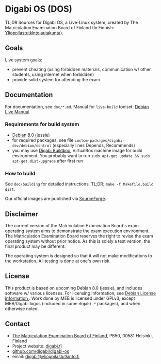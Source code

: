 Digabi OS (DOS)
================================
TL;DR Sources for Digabi OS, a Live-Linux system, created by The 
Matriculation Examination Board of Finland (In Finnish: 
[Ylioppilastutkintolautakunta](http://www.ylioppilastutkinto.fi/)).


## Goals
Live system goals:

 * prevent cheating (using forbidden materials, communication w/ other 
  students, using internet when forbidden)
 * provide solid system for attending the exam


## Documentation
For documentation, see `doc/*.md`. Manual for `live-build` toolset: 
[Debian Live Manual](http://live.debian.net/manual/3.x/).

### Requirements for build system
 * [Debian](http://www.debian.org/) 8.0 (jessie)
 * for required packages, see file 
 `custom-packages/digabi-dev/debian/control` (especially lines Depends, 
 Recommends)
 * you may use [Digabi Buildbox](http://sourceforge.net/projects/digabi/files/tools), VirtualBox machine image for build environment. You probably want to run `sudo apt-get update && sudo apt-get dist-upgrade` after first run


### How to build
See `doc/building` for detailed instructions. TL;DR; `make -f Makefile.build dist`.

Our official images are published via [SourceForge](http://sourceforge.net/projects/digabi/files/).


## Disclaimer
The current version of the Matriculation Examination Board's exam 
operating system aims to demonstrate the exam execution environment. 
The Matriculation Examination Board reserves the right to revise the 
exam operating system without prior notice.  As this is solely a test 
version, the final product may be different.

The operating system is designed so that it will not make modifications 
to the workstation. All testing is done at one's own risk.


## License
This product is based on upcoming Debian 8.0 (jessie), and includes 
software w/ various licenses. For licensing information, see [Debian 
License information ](http://www.debian.org/legal/licenses/). Work done 
by MEB is licensed under GPLv3, except MEB/Digabi logos (included in 
some `digabi-*` packages), and when otherwise noted.


## Contact
 * [The Matriculation Examination Board of Finland](http://www.ylioppilastutkinto.fi/), PB50, 00581 Helsinki, Finland
 * Project website: [digabi.fi](http://digabi.fi/)
 * [github.com/digabi/digabi-os](https://github.com/digabi/digabi-os)
 * email: [digabi@ylioppilastutkinto.fi](mailto:digabi@ylioppilastutkinto.fi)
